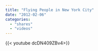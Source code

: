 ```yaml
---
title: "Flying People in New York City"
date: "2012-02-06"
categories:
  - "shares"
  - "videos"
---
```


<div style="width: 70vw;">{{< youtube dcDN409ZBv4>}}</div>
